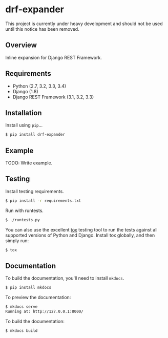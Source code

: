 # drf-expander

This project is currently under heavy development and should not be used until this notice has been removed.

## Overview

Inline expansion for Django REST Framework.

## Requirements

* Python (2.7, 3.2, 3.3, 3.4)
* Django (1.8)
* Django REST Framework (3.1, 3.2, 3.3)

## Installation

Install using `pip`...

```bash
$ pip install drf-expander
```

## Example

TODO: Write example.

## Testing

Install testing requirements.

```bash
$ pip install -r requirements.txt
```

Run with runtests.

```bash
$ ./runtests.py
```

You can also use the excellent [tox](http://tox.readthedocs.org/en/latest/) testing tool to run the tests against all supported versions of Python and Django. Install tox globally, and then simply run:

```bash
$ tox
```

## Documentation

To build the documentation, you'll need to install `mkdocs`.

```bash
$ pip install mkdocs
```

To preview the documentation:

```bash
$ mkdocs serve
Running at: http://127.0.0.1:8000/
```

To build the documentation:

```bash
$ mkdocs build
```


[build-status-image]: https://secure.travis-ci.org/NextHub/drf-expander.png?branch=master
[travis]: http://travis-ci.org/NextHub/drf-expander?branch=master
[pypi-version]: https://pypip.in/version/drf-expander/badge.svg
[pypi]: https://pypi.python.org/pypi/drf-expander
